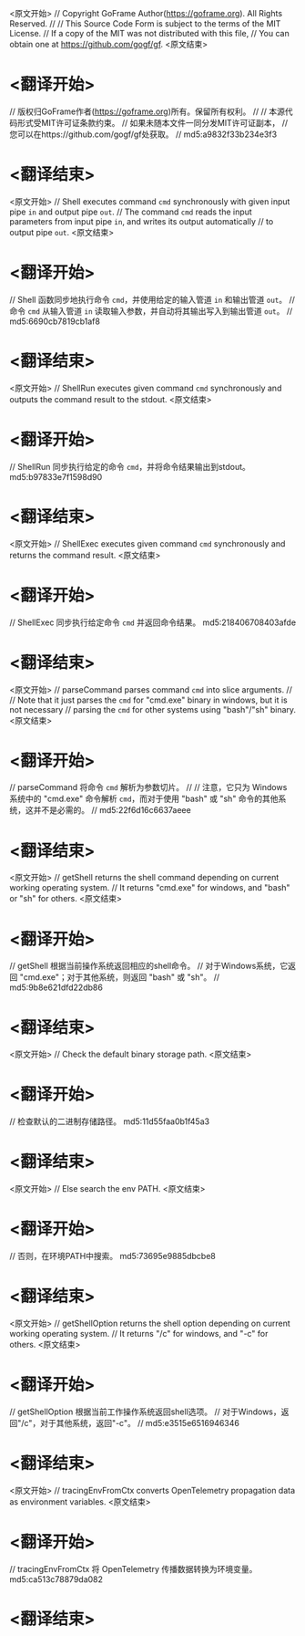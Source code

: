 
<原文开始>
// Copyright GoFrame Author(https://goframe.org). All Rights Reserved.
//
// This Source Code Form is subject to the terms of the MIT License.
// If a copy of the MIT was not distributed with this file,
// You can obtain one at https://github.com/gogf/gf.
<原文结束>

# <翻译开始>
// 版权归GoFrame作者(https://goframe.org)所有。保留所有权利。
//
// 本源代码形式受MIT许可证条款约束。
// 如果未随本文件一同分发MIT许可证副本，
// 您可以在https://github.com/gogf/gf处获取。
// md5:a9832f33b234e3f3
# <翻译结束>


<原文开始>
// Shell executes command `cmd` synchronously with given input pipe `in` and output pipe `out`.
// The command `cmd` reads the input parameters from input pipe `in`, and writes its output automatically
// to output pipe `out`.
<原文结束>

# <翻译开始>
// Shell 函数同步地执行命令 `cmd`，并使用给定的输入管道 `in` 和输出管道 `out`。
// 命令 `cmd` 从输入管道 `in` 读取输入参数，并自动将其输出写入到输出管道 `out`。
// md5:6690cb7819cb1af8
# <翻译结束>


<原文开始>
// ShellRun executes given command `cmd` synchronously and outputs the command result to the stdout.
<原文结束>

# <翻译开始>
// ShellRun 同步执行给定的命令 `cmd`，并将命令结果输出到stdout。 md5:b97833e7f1598d90
# <翻译结束>


<原文开始>
// ShellExec executes given command `cmd` synchronously and returns the command result.
<原文结束>

# <翻译开始>
// ShellExec 同步执行给定命令 `cmd` 并返回命令结果。 md5:218406708403afde
# <翻译结束>


<原文开始>
// parseCommand parses command `cmd` into slice arguments.
//
// Note that it just parses the `cmd` for "cmd.exe" binary in windows, but it is not necessary
// parsing the `cmd` for other systems using "bash"/"sh" binary.
<原文结束>

# <翻译开始>
// parseCommand 将命令 `cmd` 解析为参数切片。
//
// 注意，它只为 Windows 系统中的 "cmd.exe" 命令解析 `cmd`，而对于使用 "bash" 或 "sh" 命令的其他系统，这并不是必需的。
// md5:22f6d16c6637aeee
# <翻译结束>


<原文开始>
// getShell returns the shell command depending on current working operating system.
// It returns "cmd.exe" for windows, and "bash" or "sh" for others.
<原文结束>

# <翻译开始>
// getShell 根据当前操作系统返回相应的shell命令。
// 对于Windows系统，它返回 "cmd.exe"；对于其他系统，则返回 "bash" 或 "sh"。
// md5:9b8e621dfd22db86
# <翻译结束>


<原文开始>
// Check the default binary storage path.
<原文结束>

# <翻译开始>
// 检查默认的二进制存储路径。 md5:11d55faa0b1f45a3
# <翻译结束>


<原文开始>
// Else search the env PATH.
<原文结束>

# <翻译开始>
// 否则，在环境PATH中搜索。 md5:73695e9885dbcbe8
# <翻译结束>


<原文开始>
// getShellOption returns the shell option depending on current working operating system.
// It returns "/c" for windows, and "-c" for others.
<原文结束>

# <翻译开始>
// getShellOption 根据当前工作操作系统返回shell选项。
// 对于Windows，返回"/c"，对于其他系统，返回"-c"。
// md5:e3515e6516946346
# <翻译结束>


<原文开始>
// tracingEnvFromCtx converts OpenTelemetry propagation data as environment variables.
<原文结束>

# <翻译开始>
// tracingEnvFromCtx 将 OpenTelemetry 传播数据转换为环境变量。 md5:ca513c78879da082
# <翻译结束>

